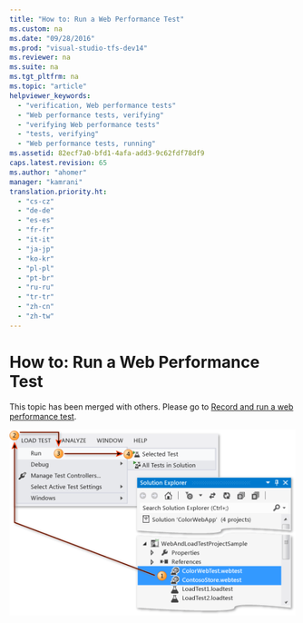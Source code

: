 ```yaml
---
title: "How to: Run a Web Performance Test"
ms.custom: na
ms.date: "09/28/2016"
ms.prod: "visual-studio-tfs-dev14"
ms.reviewer: na
ms.suite: na
ms.tgt_pltfrm: na
ms.topic: "article"
helpviewer_keywords: 
  - "verification, Web performance tests"
  - "Web performance tests, verifying"
  - "verifying Web performance tests"
  - "tests, verifying"
  - "Web performance tests, running"
ms.assetid: 82ecf7a0-bfd1-4afa-add3-9c62fdf78df9
caps.latest.revision: 65
ms.author: "ahomer"
manager: "kamrani"
translation.priority.ht: 
  - "cs-cz"
  - "de-de"
  - "es-es"
  - "fr-fr"
  - "it-it"
  - "ja-jp"
  - "ko-kr"
  - "pl-pl"
  - "pt-br"
  - "ru-ru"
  - "tr-tr"
  - "zh-cn"
  - "zh-tw"
---
```

# How to: Run a Web Performance Test
This topic has been merged with others. Please go to [Record and run a web performance test](http://msdn.microsoft.com/en-us/bd0a82fd-cec0-4861-bc09-e1b0b2d258ef).  
  
 ![Run Web performance tests](../test_notintoc/media/webtestrunloadtestmenu.png "WebTestRunLoadTestMenu")